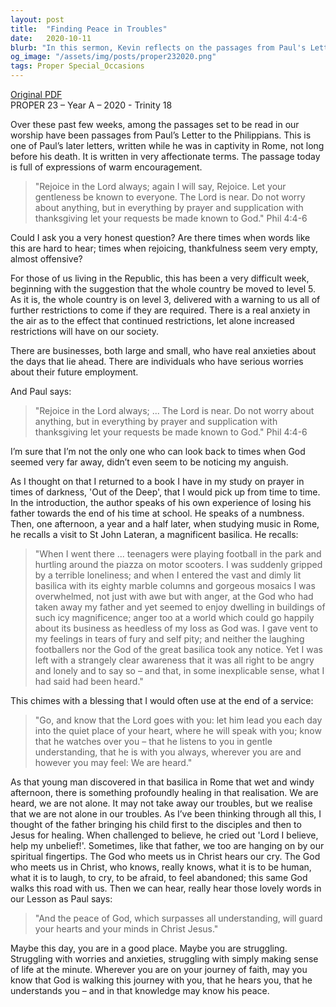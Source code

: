 ```yaml
---
layout: post
title:  "Finding Peace in Troubles"
date:   2020-10-11
blurb: "In this sermon, Kevin reflects on the passages from Paul's Letter to the Philippians, emphasizing the message of rejoicing and finding peace amidst life's difficulties. He discusses the challenges faced by individuals and businesses during the pandemic and relates personal stories of struggle and the realization that it is okay to express one's feelings of anger and loneliness. Kevin assures us that we are heard, not alone, and that God walks with us, offering peace that surpasses all understanding."
og_image: "/assets/img/posts/proper232020.png"
tags: Proper Special_Occasions
---
```

[Original PDF](/assets/pdf/proper232020.pdf)    
PROPER 23 – Year A – 2020 - Trinity 18

Over these past few weeks, among the passages set to be read in our worship have been passages from Paul’s Letter to the Philippians. This is one of Paul’s later letters, written while he was in captivity in Rome, not long before his death. It is written in very affectionate terms. The passage today is full of expressions of warm encouragement.

> "Rejoice in the Lord always; again I will say, Rejoice. Let your gentleness be known to everyone. The Lord is near. Do not worry about anything, but in everything by prayer and supplication with thanksgiving let your requests be made known to God." Phil 4:4-6

Could I ask you a very honest question? Are there times when words like this are hard to hear; times when rejoicing, thankfulness seem very empty, almost offensive?

For those of us living in the Republic, this has been a very difficult week, beginning with the suggestion that the whole country be moved to level 5. As it is, the whole country is on level 3, delivered with a warning to us all of further restrictions to come if they are required. There is a real anxiety in the air as to the effect that continued restrictions, let alone increased restrictions will have on our society.

There are businesses, both large and small, who have real anxieties about the days that lie ahead. There are individuals who have serious worries about their future employment.

And Paul says:

> "Rejoice in the Lord always; ... The Lord is near. Do not worry about anything, but in everything by prayer and supplication with thanksgiving let your requests be made known to God." Phil 4:4-6

I’m sure that I’m not the only one who can look back to times when God seemed very far away, didn’t even seem to be noticing my anguish.

As I thought on that I returned to a book I have in my study on prayer in times of darkness, 'Out of the Deep', that I would pick up from time to time. In the introduction, the author speaks of his own experience of losing his father towards the end of his time at school. He speaks of a numbness. Then, one afternoon, a year and a half later, when studying music in Rome, he recalls a visit to St John Lateran, a magnificent basilica. He recalls:

> "When I went there ... teenagers were playing football in the park and hurtling around the piazza on motor scooters. I was suddenly gripped by a terrible loneliness; and when I entered the vast and dimly lit basilica with its eighty marble columns and gorgeous mosaics I was overwhelmed, not just with awe but with anger, at the God who had taken away my father and yet seemed to enjoy dwelling in buildings of such icy magnificence; anger too at a world which could go happily about its business as heedless of my loss as God was. I gave vent to my feelings in tears of fury and self pity; and neither the laughing footballers nor the God of the great basilica took any notice. Yet I was left with a strangely clear awareness that it was all right to be angry and lonely and to say so – and that, in some inexplicable sense, what I had said had been heard."

This chimes with a blessing that I would often use at the end of a service:

> "Go, and know that the Lord goes with you: let him lead you each day into the quiet place of your heart, where he will speak with you; know that he watches over you – that he listens to you in gentle understanding, that he is with you always, wherever you are and however you may feel: We are heard."

As that young man discovered in that basilica in Rome that wet and windy afternoon, there is something profoundly healing in that realisation. We are heard, we are not alone. It may not take away our troubles, but we realise that we are not alone in our troubles. As I’ve been thinking through all this, I thought of the father bringing his child first to the disciples and then to Jesus for healing. When challenged to believe, he cried out 'Lord I believe, help my unbelief!'. Sometimes, like that father, we too are hanging on by our spiritual fingertips. The God who meets us in Christ hears our cry. The God who meets us in Christ, who knows, really knows, what it is to be human, what it is to laugh, to cry, to be afraid, to feel abandoned; this same God walks this road with us. Then we can hear, really hear those lovely words in our Lesson as Paul says:

> "And the peace of God, which surpasses all understanding, will guard your hearts and your minds in Christ Jesus."

Maybe this day, you are in a good place. Maybe you are struggling. Struggling with worries and anxieties, struggling with simply making sense of life at the minute. Wherever you are on your journey of faith, may you know that God is walking this journey with you, that he hears you, that he understands you – and in that knowledge may know his peace.
